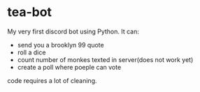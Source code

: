 # tea-bot
My very first discord bot using Python. It can:
- send you a brooklyn 99 quote
- roll a dice
- count number of monkes texted in server(does not work yet)
- create a poll where poeple can vote

code requires a lot of cleaning.
